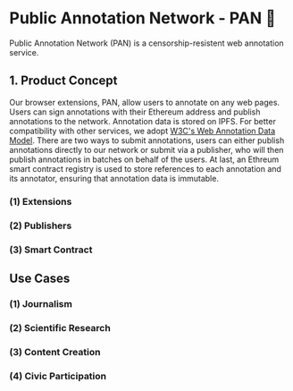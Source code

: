 # Public Annotation Network - PAN 🥘

Public Annotation Network (PAN) is a censorship-resistent web annotation service.

## 1. Product Concept

Our browser extensions, PAN, allow users to annotate on any web pages. Users can sign annotations with their Ethereum address and publish annotations to the network. Annotation data is stored on IPFS. For better compatibility with other services, we adopt [W3C's Web Annotation Data Model](https://www.w3.org/TR/annotation-model/). There are two ways to submit annotations, users can either publish annotations directly to our network or submit via a publisher, who will then publish annotations in batches on behalf of the users. At last, an Ethreum smart contract registry is used to store references to each annotation and its annotator, ensuring that annotation data is immutable.


### (1) Extensions

### (2) Publishers

### (3) Smart Contract 




## Use Cases

### (1) Journalism

### (2) Scientific Research

### (3) Content Creation

### (4) Civic Participation
